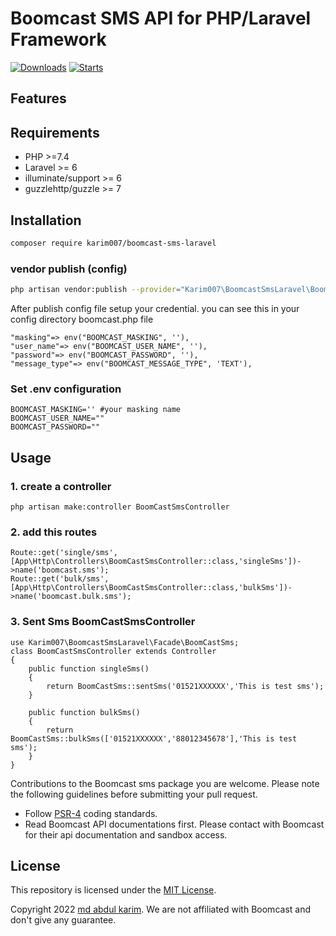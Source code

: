 # Boomcast SMS API for PHP/Laravel Framework

[![Downloads](https://img.shields.io/packagist/dt/karim007/boomcast-sms-laravel)](https://packagist.org/packages/karim007/boomcast-sms-laravel)
[![Starts](https://img.shields.io/packagist/stars/karim007/boomcast-sms-laravel)](https://packagist.org/packages/karim007/boomcast-sms-laravel)

## Features

## Requirements

- PHP >=7.4
- Laravel >= 6
- illuminate/support >= 6
- guzzlehttp/guzzle >= 7

## Installation

```bash
composer require karim007/boomcast-sms-laravel
```

### vendor publish (config)

```bash
php artisan vendor:publish --provider="Karim007\BoomcastSmsLaravel\BoomcastServiceProvider"
```

After publish config file setup your credential. you can see this in your config directory boomcast.php file

```
"masking"=> env("BOOMCAST_MASKING", ''),
"user_name"=> env("BOOMCAST_USER_NAME", ''),
"password"=> env("BOOMCAST_PASSWORD", ''),
"message_type"=> env("BOOMCAST_MESSAGE_TYPE", 'TEXT'),
```

### Set .env configuration

```
BOOMCAST_MASKING='' #your masking name
BOOMCAST_USER_NAME=""
BOOMCAST_PASSWORD=""
```

## Usage
### 1. create a controller
```
php artisan make:controller BoomCastSmsController
```

### 2. add this routes
```
Route::get('single/sms',[App\Http\Controllers\BoomCastSmsController::class,'singleSms'])->name('boomcast.sms');
Route::get('bulk/sms',[App\Http\Controllers\BoomCastSmsController::class,'bulkSms'])->name('boomcast.bulk.sms');
```

### 3. Sent Sms BoomCastSmsController
```
use Karim007\BoomcastSmsLaravel\Facade\BoomCastSms;
class BoomCastSmsController extends Controller
{
    public function singleSms()
    {
        return BoomCastSms::sentSms('01521XXXXXX','This is test sms');
    }

    public function bulkSms()
    {
        return BoomCastSms::bulkSms(['01521XXXXXX','88012345678'],'This is test sms');
    }
}
```


Contributions to the Boomcast sms package you are welcome. Please note the following guidelines before submitting your pull
request.

- Follow [PSR-4](http://www.php-fig.org/psr/psr-4/) coding standards.
- Read Boomcast API documentations first. Please contact with Boomcast for their api documentation and sandbox access.

## License

This repository is licensed under the [MIT License](http://opensource.org/licenses/MIT).

Copyright 2022 [md abdul karim](https://github.com/karim-007). We are not affiliated with Boomcast and don't give any guarantee. 
